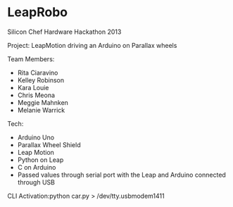 LeapRobo
========

Silicon Chef Hardware Hackathon 2013

Project: LeapMotion driving an Arduino on Parallax wheels

Team Members:
- Rita Ciaravino
- Kelley Robinson
- Kara Louie
- Chris Meona
- Meggie Mahnken
- Melanie Warrick

Tech:
- Arduino Uno
- Parallax Wheel Shield
- Leap Motion
- Python on Leap
- C on Arduino
- Passed values through serial port with the Leap and Arduino connected through USB

CLI Activation:python car.py > /dev/tty.usbmodem1411